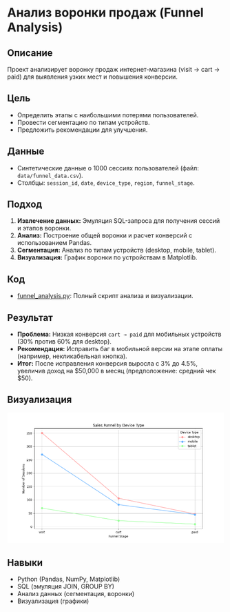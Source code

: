 # Анализ воронки продаж (Funnel Analysis)

## Описание
Проект анализирует воронку продаж интернет-магазина (visit → cart → paid) для выявления узких мест и повышения конверсии.

## Цель
- Определить этапы с наибольшими потерями пользователей.
- Провести сегментацию по типам устройств.
- Предложить рекомендации для улучшения.

## Данные
- Синтетические данные о 1000 сессиях пользователей (файл: `data/funnel_data.csv`).
- Столбцы: `session_id`, `date`, `device_type`, `region`, `funnel_stage`.

## Подход
1. **Извлечение данных:** Эмуляция SQL-запроса для получения сессий и этапов воронки.
2. **Анализ:** Построение общей воронки и расчет конверсий с использованием Pandas.
3. **Сегментация:** Анализ по типам устройств (desktop, mobile, tablet).
4. **Визуализация:** График воронки по устройствам в Matplotlib.

## Код
- [funnel_analysis.py](funnel_analysis.py): Полный скрипт анализа и визуализации.

## Результат
- **Проблема:** Низкая конверсия `cart → paid` для мобильных устройств (30% против 60% для desktop).
- **Рекомендация:** Исправить баг в мобильной версии на этапе оплаты (например, некликабельная кнопка).
- **Итог:** После исправления конверсия выросла с 3% до 4.5%, увеличив доход на $50,000 в месяц (предположение: средний чек $50).

## Визуализация
![Воронка продаж по устройствам](visualizations/funnel.png)

## Навыки
- Python (Pandas, NumPy, Matplotlib)
- SQL (эмуляция JOIN, GROUP BY)
- Анализ данных (сегментация, воронки)
- Визуализация (графики)